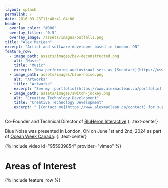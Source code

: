 ```yaml
---
layout: splash
permalink: /
date: 2016-03-23T11:48:41-04:00
header:
  overlay_color: "#000"
  overlay_filter: "0.5"
  overlay_image: /assets/images/outfalls.png
title: "Alex MacLean"
excerpt: "Artist and software developer based in London, ON"
feature_row:
  - image_path: assets/images/bev-deconstructed.png
    alt: "Music"
    title: "Music"
    excerpt: "Now performing audiovisual sets as [Sunntack](https://www.youtube.com/watch?v=HuxULqHiHj0)"
  - image_path: assets/images/blue-noise.png
    alt: "Artworks"
    title: "Artworks"
    excerpt: "See my [portfolio](https://www.alexmaclean.ca/portfolio) for a glance at some of my projects"
  - image_path: assets/images/switch-jockey.png
    alt: "Creative Technology Development"
    title: "Creative Technology Development"
    excerpt: " [Contact me](https://www.alexmaclean.ca/contact) for support as a technical artist or software developer"
---
```


Co-Founder and Technical Director of [BluHeron Interactive](https://bluheroninteractive.com)
{: .text-center}

Blue Noise was presented in London, ON on June 1st and 2nd, 2024 as part of [Ocean Week Canada](https://oceanweekcan.ca/).
{: .text-center}

{% include video id="955939854" provider="vimeo" %}

# Areas of Interest

{% include feature_row %}
